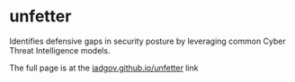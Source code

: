 # unfetter
Identifies defensive gaps in security posture by leveraging common Cyber Threat Intelligence models.

The full page is at the <a href="https://iadgov.github.io/unfetter">iadgov.github.io/unfetter</a> link 
